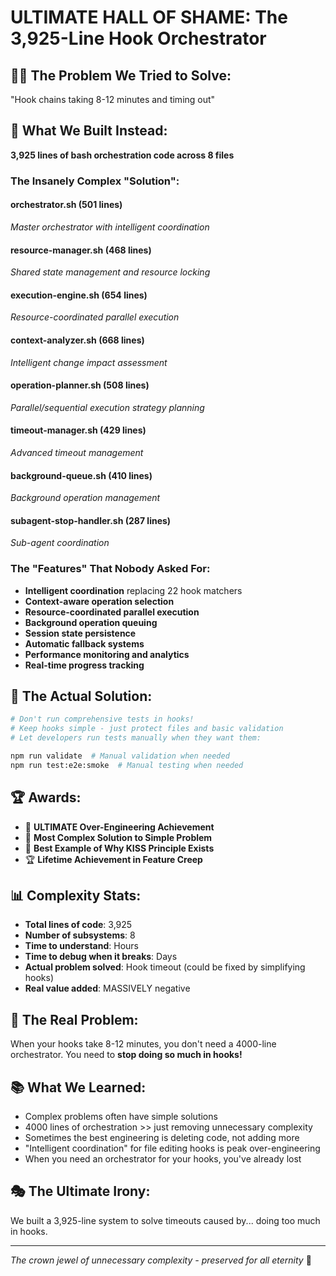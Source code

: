 # ULTIMATE HALL OF SHAME: The 3,925-Line Hook Orchestrator

## 🤦‍♂️ **The Problem We Tried to Solve:**
"Hook chains taking 8-12 minutes and timing out"

## 🤯 **What We Built Instead:**
**3,925 lines of bash orchestration code across 8 files**

### The Insanely Complex "Solution":

#### **orchestrator.sh (501 lines)**
*Master orchestrator with intelligent coordination*

#### **resource-manager.sh (468 lines)**  
*Shared state management and resource locking*

#### **execution-engine.sh (654 lines)**
*Resource-coordinated parallel execution*

#### **context-analyzer.sh (668 lines)**
*Intelligent change impact assessment*

#### **operation-planner.sh (508 lines)**
*Parallel/sequential execution strategy planning*

#### **timeout-manager.sh (429 lines)**
*Advanced timeout management*

#### **background-queue.sh (410 lines)**
*Background operation management*

#### **subagent-stop-handler.sh (287 lines)**
*Sub-agent coordination*

### The "Features" That Nobody Asked For:

- **Intelligent coordination** replacing 22 hook matchers
- **Context-aware operation selection**  
- **Resource-coordinated parallel execution**
- **Background operation queuing**
- **Session state persistence**
- **Automatic fallback systems**
- **Performance monitoring and analytics**
- **Real-time progress tracking**

## 🎯 **The Actual Solution:**
```bash
# Don't run comprehensive tests in hooks!
# Keep hooks simple - just protect files and basic validation
# Let developers run tests manually when they want them:

npm run validate  # Manual validation when needed
npm run test:e2e:smoke  # Manual testing when needed
```

## 🏆 **Awards:**
- 🥇 **ULTIMATE Over-Engineering Achievement**
- 🥈 **Most Complex Solution to Simple Problem**  
- 🥉 **Best Example of Why KISS Principle Exists**
- 🏆 **Lifetime Achievement in Feature Creep**

## 📊 **Complexity Stats:**
- **Total lines of code**: 3,925
- **Number of subsystems**: 8
- **Time to understand**: Hours
- **Time to debug when it breaks**: Days
- **Actual problem solved**: Hook timeout (could be fixed by simplifying hooks)
- **Real value added**: MASSIVELY negative

## 🧠 **The Real Problem:**
When your hooks take 8-12 minutes, you don't need a 4000-line orchestrator.
You need to **stop doing so much in hooks!**

## 📚 **What We Learned:**
- Complex problems often have simple solutions
- 4000 lines of orchestration >> just removing unnecessary complexity
- Sometimes the best engineering is deleting code, not adding more
- "Intelligent coordination" for file editing hooks is peak over-engineering
- When you need an orchestrator for your hooks, you've already lost

## 🎭 **The Ultimate Irony:**
We built a 3,925-line system to solve timeouts caused by... doing too much in hooks.

---
*The crown jewel of unnecessary complexity - preserved for all eternity* 👑